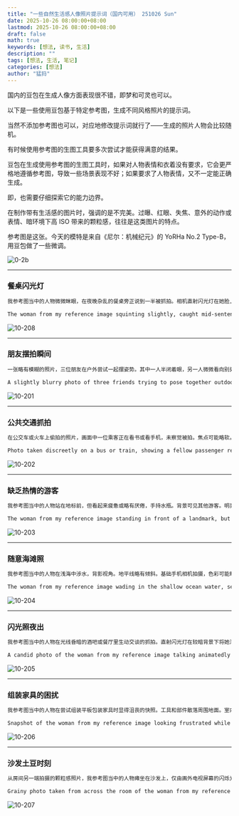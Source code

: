 ```yaml
---
title: "一些自然生活感人像照片提示词（国内可用） 251026 Sun"
date: 2025-10-26 08:00:00+08:00
lastmod: 2025-10-26 08:00:00+08:00
draft: false
math: true
keywords: [想法, 读书, 生活]
description: ""
tags: [想法, 生活, 笔记]
categories: [想法]
author: "猛犸"
---
```


国内的豆包在生成人像方面表现很不错，即梦和可灵也可以。

以下是一些使用豆包基于特定参考图，生成不同风格照片的提示词。

当然不添加参考图也可以，对应地修改提示词就行了——生成的照片人物会比较随机。

有时候使用参考图的生图工具要多次尝试才能获得满意的结果。

豆包在生成使用参考图的生图工具时，如果对人物表情和衣着没有要求，它会更严格地遵循参考图，导致一些场景表现不好；如果要求了人物表情，又不一定能正确生成。

即，也需要仔细探索它的能力边界。

在制作带有生活感的图片时，强调的是不完美。过曝、红眼、失焦、意外的动作或表情、暗环境下高 ISO 带来的颗粒感，往往是这类图片的特点。

参考图是这张。今天的模特是来自《尼尔：机械纪元》的 YoRHa No.2 Type-B，用豆包做了一些微调。

![0-2b](https://1-1256632535.cos.ap-beijing.myqcloud.com/img/0-2b.png)

---
### 餐桌闪光灯

```markdown
我参考图当中的人物微微眯眼，在夜晚杂乱的餐桌旁正说到一半被抓拍。相机直射闪光灯在她脸上形成强烈高光，背后则是深色阴影。傻瓜相机风格。
```

```markdown
The woman from my reference image squinting slightly, caught mid-sentence at a cluttered dinner table at night. Direct camera flash creates strong highlights on her face and dark shadows behind her. Point-and-shoot look.
```

![10-208](https://1-1256632535.cos.ap-beijing.myqcloud.com/img/10-208.png)

---

### 朋友摆拍瞬间

```markdown
一张略有模糊的照片，三位朋友在户外尝试一起摆姿势。其中一人半闭着眼，另一人微微看向别处。构图过紧，截断了脚部。手机拍摄。
```

```markdown
A slightly blurry photo of three friends trying to pose together outdoors. One person is half-blinking, another is looking slightly away. Framed a bit too tightly, cutting off feet. Taken with a phone.
```

![10-201](https://1-1256632535.cos.ap-beijing.myqcloud.com/img/10-201.png)

---

### 公共交通抓拍

```markdown
在公交车或火车上偷拍的照片，画面中一位乘客正在看书或看手机，未察觉被拍。焦点可能略软。混合且常显不佳的车内照明。
```

```markdown
Photo taken discreetly on a bus or train, showing a fellow passenger reading a book or looking at their phone, unaware. Focus might be slightly soft. Mixed, often unflattering, interior lighting.
```

![10-202](https://1-1256632535.cos.ap-beijing.myqcloud.com/img/10-202.png)

---

### 缺乏热情的游客

```markdown
我参考图当中的人物站在地标前，但看起来疲惫或略有厌倦，手持水瓶。背景可见其他游客。明亮、略有褪色的正午阳光。
```

```markdown
The woman from my reference image standing in front of a landmark, but looking tired or slightly bored, holding a water bottle. Other tourists visible in the background. Bright, slightly washed-out midday sun.
```

![10-203](https://1-1256632535.cos.ap-beijing.myqcloud.com/img/10-203.png)

---

### 随意海滩照

```markdown
我参考图当中的人物在浅海中涉水，背影视角。地平线略有倾斜。基础手机相机拍摄，色彩可能略过饱和。
```

```markdown
The woman from my reference image wading in the shallow ocean water, seen from behind. The horizon line is slightly tilted. Taken with a basic phone camera, colors perhaps a bit oversaturated.
```

![10-204](https://1-1256632535.cos.ap-beijing.myqcloud.com/img/10-204.png)

---

### 闪光照夜出

```markdown
我参考图当中的人物在光线昏暗的酒吧或餐厅里生动交谈的抓拍。直射闪光灯在较暗背景下将她清晰照亮。可能出现红眼效果。
```

```markdown
A candid photo of the woman from my reference image talking animatedly in a dimly lit bar or restaurant. Direct flash illuminates her starkly against the darker background. Potential for red-eye effect.
```

![10-205](https://1-1256632535.cos.ap-beijing.myqcloud.com/img/10-205.png)

---

### 组装家具的困扰

```markdown
我参考图当中的人物在尝试组装平板包装家具时显得沮丧的快照。工具和部件散落周围地面。室内家居照明。
```

```markdown
Snapshot of the woman from my reference image looking frustrated while trying to assemble flat-pack furniture. Tools and parts scattered on the floor around her. Indoor home lighting.
```

![10-206](https://1-1256632535.cos.ap-beijing.myqcloud.com/img/10-206.png)

---

### 沙发土豆时刻

```markdown
从房间另一端拍摄的颗粒感照片，我参考图当中的人物瘫坐在沙发上，仅由画外电视屏幕的闪烁光线照亮。细节模糊不清。
```

```markdown
Grainy photo taken from across the room of the woman from my reference image lounging on a sofa, illuminated only by the flickering light of a television screen off-camera. Details are indistinct.
```

![10-207](https://1-1256632535.cos.ap-beijing.myqcloud.com/img/10-207.png)

